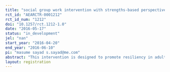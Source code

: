 ```yaml
---
title: "social group work intervention with strengths-based perspective on resilience "
rct_id: "AEARCTR-0001212"
rct_id_num: "1212"
doi: "10.1257/rct.1212-1.0"
date: "2016-05-17"
status: "in_development"
jel: "nan"
start_year: "2016-04-20"
end_year: "2016-06-10"
pi: "masume sayad s.sayad@me.com"
abstract: "This intervention is designed to promote resiliency in adults. social group work based on strengths-based perspective focuses on strengths of clients and will boost them. When group memebers learn how to use their abilities, assets and resources, theie resiliency would be increased."
layout: registration
---
```


